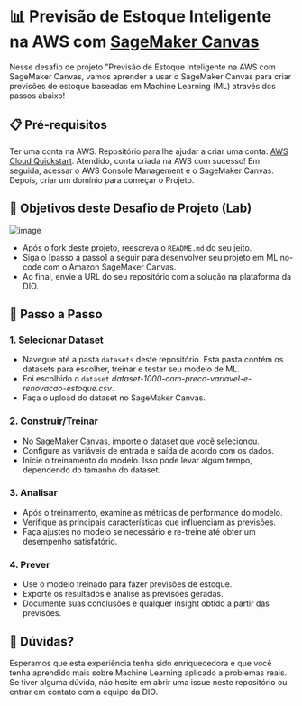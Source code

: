 # 📊 Previsão de Estoque Inteligente na AWS com [SageMaker Canvas](https://aws.amazon.com/pt/sagemaker/canvas/)

Nesse desafio de projeto "Previsão de Estoque Inteligente na AWS com SageMaker Canvas, vamos aprender a usar o SageMaker Canvas para criar previsões de estoque baseadas em Machine Learning (ML) através dos passos abaixo!

## 📋 Pré-requisitos

Ter uma conta na AWS. Repositório para lhe ajudar a criar uma conta: [AWS Cloud Quickstart](https://github.com/digitalinnovationone/aws-cloud-quickstart).
Atendido, conta criada na AWS com sucesso!
Em seguida, acessar o AWS Console Management e o SageMaker Canvas. Depois, criar um domínio para começar o Projeto.


## 🎯 Objetivos deste Desafio de Projeto (Lab)

![image](https://github.com/digitalinnovationone/lab-aws-sagemaker-canvas-estoque/assets/730492/72f5c21f-5562-491e-aa42-2885a3184650)

- Após o fork deste projeto, reescreva o `README.md` do seu jeito.
- Siga o [passo a passo] a seguir para desenvolver seu projeto em ML no-code com o Amazon SageMaker Canvas.
- Ao final, envie a URL do seu repositório com a solução na plataforma da DIO.


## 🚀 Passo a Passo

### 1. Selecionar Dataset

-   Navegue até a pasta `datasets` deste repositório. Esta pasta contém os datasets para escolher, treinar e testar seu modelo de ML.
-   Foi escolhido o `dataset` _dataset-1000-com-preco-variavel-e-renovacao-estoque.csv_.
-   Faça o upload do dataset no SageMaker Canvas.

### 2. Construir/Treinar

-   No SageMaker Canvas, importe o dataset que você selecionou.
-   Configure as variáveis de entrada e saída de acordo com os dados.
-   Inicie o treinamento do modelo. Isso pode levar algum tempo, dependendo do tamanho do dataset.

### 3. Analisar

-   Após o treinamento, examine as métricas de performance do modelo.
-   Verifique as principais características que influenciam as previsões.
-   Faça ajustes no modelo se necessário e re-treine até obter um desempenho satisfatório.

### 4. Prever

-   Use o modelo treinado para fazer previsões de estoque.
-   Exporte os resultados e analise as previsões geradas.
-   Documente suas conclusões e qualquer insight obtido a partir das previsões.

## 🤔 Dúvidas?

Esperamos que esta experiência tenha sido enriquecedora e que você tenha aprendido mais sobre Machine Learning aplicado a problemas reais. Se tiver alguma dúvida, não hesite em abrir uma issue neste repositório ou entrar em contato com a equipe da DIO.
